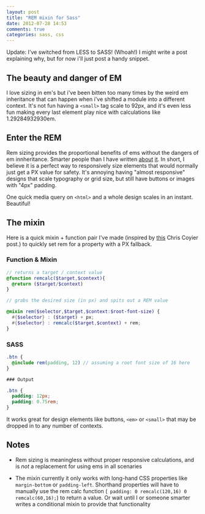 ```yaml
---
layout: post
title: "REM mixin for Sass"
date: 2012-07-28 14:53
comments: true
categories: sass, css
---
```

Update: I've switched from LESS to SASS! (Whoah!) I might write a post explaining why, but for now i'll just post a handy snippet.


## The beauty and danger of EM
I love sizing in em's but i've been bitten too many times by the weird em inheritance that can happen when i've shifted a module into a different context. It's not fun having a ``<small>`` tag scale to 92px, and it's even less fun making every last element play nice with calculations like 1.29284932930em.

## Enter the REM
Rem sizing provides the proportional benefits of ems without the dangers of em innheritance. Smarter people than I have written [about](http://blog.typekit.com/2011/11/09/type-study-sizing-the-legible-letter/) [it](http://snook.ca/archives/html_and_css/font-size-with-rem). In short, I believe it is a perfect way to responsively size elements that would normally just get a PX value for safety. It's annoying having "almost responsive" designs that scale typography or grid size, but still have buttons or images with "4px" padding.

One quick media query on ``<html>`` and a whole design scales in an instant. Beautiful!

## The mixin
Here is a quick mixin + function pair I've made (inspired by [this](http://css-tricks.com/snippets/css/less-mixin-for-rem-font-sizing/) Chris Coyier post.) to quickly set rem for a property with a PX fallback.


### Function & Mixin

~~~ scss
// returns a target / context value
@function remcalc($target,$context){
  @return ($target/$context)
}

// grabs the desired size (in px) and spits out a REM value

@mixin rem($selector,$target,$context:$root-font-size) {
  #{$selector} : ($target) + px;
  #{$selector} : remcalc($target,$context) + rem;
}
~~~

### SASS

~~~ scss
.btn {
  @include rem(padding, 12) // assuming a root font size of 16 here
}

### Output

.btn {
  padding: 12px;
  padding: 0.75rem;
}
~~~

It works great for design elements like buttons, ``<em>`` or ``<small>`` that may be dropped in to any number of contexts.

## Notes
- Rem sizing is meaningless without proper responsive calculations, and is *not* a replacement for using ems in all scenaries

- The mixin currently it only works with long-hand CSS properties like ``margin-bottom`` or ``padding-left``. Shorthand properties will have to manually use the rem calc function (`` padding: 0 remcalc(120,16) 0 remcalc(60,16);``) to return a value. Or wait until I or someone smarter writes a conditional mixin to provide that functionality
